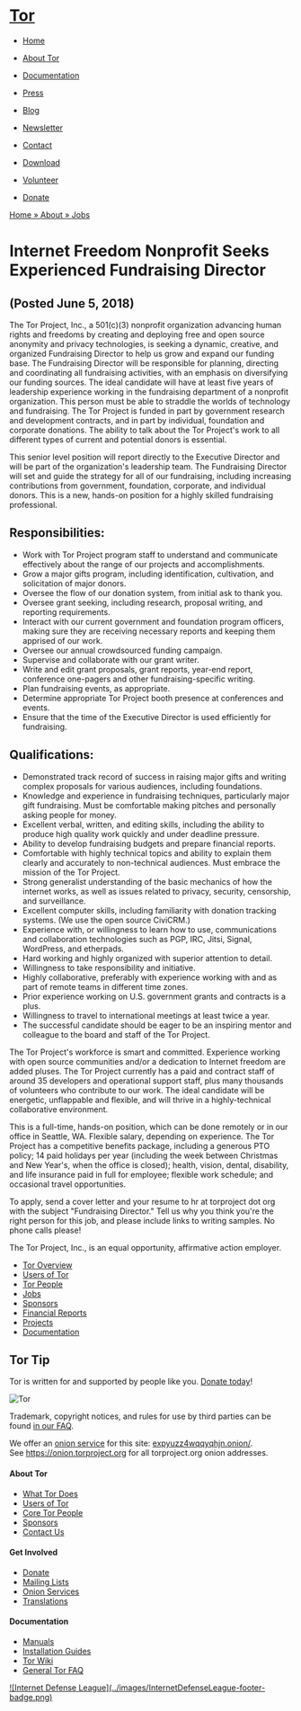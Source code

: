 # [Tor](../index.html.en)

  * [Home](../index.html.en)
  * [About Tor](../about/overview.html.en)
  * [Documentation](../docs/documentation.html.en)
  * [Press](../press/press.html.en)
  * [Blog](https://blog.torproject.org/blog/)
  * [Newsletter](https://newsletter.torproject.org)
  * [Contact](../about/contact.html.en)

  * [Download](../download/download-easy.html.en)
  * [Volunteer](../getinvolved/volunteer.html.en)
  * [Donate](../donate/donate-button.html.en)

[Home » ](../index.html.en) [About » ](../about/overview.html.en)
[Jobs](../about/jobs.html.en)

# Internet Freedom Nonprofit Seeks Experienced Fundraising Director

## (Posted June 5, 2018)

The Tor Project, Inc., a 501(c)(3) nonprofit organization advancing human
rights and freedoms by creating and deploying free and open source anonymity
and privacy technologies, is seeking a dynamic, creative, and organized
Fundraising Director to help us grow and expand our funding base. The
Fundraising Director will be responsible for planning, directing and
coordinating all fundraising activities, with an emphasis on diversifying our
funding sources. The ideal candidate will have at least five years of
leadership experience working in the fundraising department of a nonprofit
organization. This person must be able to straddle the worlds of technology
and fundraising. The Tor Project is funded in part by government research and
development contracts, and in part by individual, foundation and corporate
donations. The ability to talk about the Tor Project's work to all different
types of current and potential donors is essential.

This senior level position will report directly to the Executive Director and
will be part of the organization's leadership team. The Fundraising Director
will set and guide the strategy for all of our fundraising, including
increasing contributions from government, foundation, corporate, and
individual donors. This is a new, hands-on position for a highly skilled
fundraising professional.

## Responsibilities:

  * Work with Tor Project program staff to understand and communicate effectively about the range of our projects and accomplishments.
  * Grow a major gifts program, including identification, cultivation, and solicitation of major donors.
  * Oversee the flow of our donation system, from initial ask to thank you.
  * Oversee grant seeking, including research, proposal writing, and reporting requirements.
  * Interact with our current government and foundation program officers, making sure they are receiving necessary reports and keeping them apprised of our work.
  * Oversee our annual crowdsourced funding campaign.
  * Supervise and collaborate with our grant writer.
  * Write and edit grant proposals, grant reports, year-end report, conference one-pagers and other fundraising-specific writing.
  * Plan fundraising events, as appropriate.
  * Determine appropriate Tor Project booth presence at conferences and events.
  * Ensure that the time of the Executive Director is used efficiently for fundraising.

## Qualifications:

  * Demonstrated track record of success in raising major gifts and writing complex proposals for various audiences, including foundations.
  * Knowledge and experience in fundraising techniques, particularly major gift fundraising. Must be comfortable making pitches and personally asking people for money.
  * Excellent verbal, written, and editing skills, including the ability to produce high quality work quickly and under deadline pressure.
  * Ability to develop fundraising budgets and prepare financial reports.
  * Comfortable with highly technical topics and ability to explain them clearly and accurately to non-technical audiences. Must embrace the mission of the Tor Project.
  * Strong generalist understanding of the basic mechanics of how the internet works, as well as issues related to privacy, security, censorship, and surveillance.
  * Excellent computer skills, including familiarity with donation tracking systems. (We use the open source CiviCRM.)
  * Experience with, or willingness to learn how to use, communications and collaboration technologies such as PGP, IRC, Jitsi, Signal, WordPress, and etherpads.
  * Hard working and highly organized with superior attention to detail.
  * Willingness to take responsibility and initiative.
  * Highly collaborative, preferably with experience working with and as part of remote teams in different time zones.
  * Prior experience working on U.S. government grants and contracts is a plus.
  * Willingness to travel to international meetings at least twice a year.
  * The successful candidate should be eager to be an inspiring mentor and colleague to the board and staff of the Tor Project.

The Tor Project's workforce is smart and committed. Experience working with
open source communities and/or a dedication to Internet freedom are added
pluses. The Tor Project currently has a paid and contract staff of around 35
developers and operational support staff, plus many thousands of volunteers
who contribute to our work. The ideal candidate will be energetic, unflappable
and flexible, and will thrive in a highly-technical collaborative environment.

This is a full-time, hands-on position, which can be done remotely or in our
office in Seattle, WA. Flexible salary, depending on experience. The Tor
Project has a competitive benefits package, including a generous PTO policy;
14 paid holidays per year (including the week between Christmas and New
Year's, when the office is closed); health, vision, dental, disability, and
life insurance paid in full for employee; flexible work schedule; and
occasional travel opportunities.

To apply, send a cover letter and your resume to hr at torproject dot org with
the subject "Fundraising Director." Tell us why you think you're the right
person for this job, and please include links to writing samples. No phone
calls please!

The Tor Project, Inc., is an equal opportunity, affirmative action employer.

  * [Tor Overview](../about/overview.html.en)
  * [Users of Tor](../about/torusers.html.en)
  * [Tor People](../about/corepeople.html.en)
  * [Jobs](../about/jobs.html.en)
  * [Sponsors](../about/sponsors.html.en)
  * [Financial Reports](../about/financials.html.en)
  * [Projects](../projects/projects.html.en)
  * [Documentation](../docs/documentation.html.en)

## Tor Tip

Tor is written for and supported by people like you. [Donate
today](../donate/donate.html.en)!

![Tor](../images/onion.jpg)

Trademark, copyright notices, and rules for use by third parties can be found
[in our FAQ](../docs/trademark-faq.html.en).

We offer an [onion service](https://www.torproject.org/docs/hidden-services)
for this site: [expyuzz4wqqyqhjn.onion/](http://expyuzz4wqqyqhjn.onion/).  
See <https://onion.torproject.org> for all torproject.org onion addresses.

#### About Tor

  * [What Tor Does](../about/overview.html.en)
  * [Users of Tor](../about/torusers.html.en)
  * [Core Tor People](../about/corepeople.html.en)
  * [Sponsors](../about/sponsors.html.en)
  * [Contact Us](../about/contact.html.en)

#### Get Involved

  * [Donate](../donate/donate-foot.html.en)
  * [Mailing Lists](../docs/documentation.html.en#MailingLists)
  * [Onion Services](../docs/onion-services.html.en)
  * [Translations](../getinvolved/translation.html.en)

#### Documentation

  * [Manuals](../docs/tor-manual.html.en)
  * [Installation Guides](../docs/documentation.html.en)
  * [Tor Wiki](https://trac.torproject.org/projects/tor/wiki/)
  * [General Tor FAQ](../docs/faq.html.en)

[![Internet Defense League](../images/InternetDefenseLeague-footer-
badge.png)](https://internetdefenseleague.org/)

